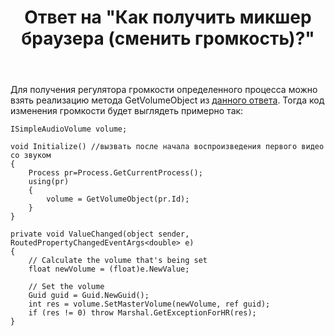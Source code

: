 ﻿---
title: "Ответ на \"Как получить микшер браузера (сменить громкость)?\""
se.owner.user_id: 240512
se.owner.display_name: "MSDN.WhiteKnight"
se.owner.link: "https://ru.stackoverflow.com/users/240512/msdn-whiteknight"
se.answer_id: 956262
se.question_id: 592948
se.post_type: answer
se.score: 1
se.is_accepted: False
---
<p>Для получения регулятора громкости определенного процесса можно взять реализацию метода GetVolumeObject из <a href="https://ru.stackoverflow.com/a/903387/240512">данного ответа</a>. Тогда код изменения громкости будет выглядеть примерно так:</p>

<pre><code>ISimpleAudioVolume volume;

void Initialize() //вызвать после начала воспроизведения первого видео со звуком
{
    Process pr=Process.GetCurrentProcess();
    using(pr)
    {
        volume = GetVolumeObject(pr.Id);
    }
}

private void ValueChanged(object sender, RoutedPropertyChangedEventArgs&lt;double&gt; e)
{
    // Calculate the volume that's being set
    float newVolume = (float)e.NewValue;

    // Set the volume
    Guid guid = Guid.NewGuid();
    int res = volume.SetMasterVolume(newVolume, ref guid);
    if (res != 0) throw Marshal.GetExceptionForHR(res);
}
</code></pre>
